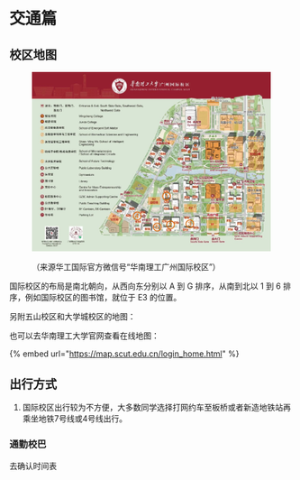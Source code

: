 # 交通篇

## 校区地图

<figure><img src=".gitbook/assets/校区地图.jpeg" alt=""><figcaption><p>（来源华工国际官方微信号“华南理工广州国际校区”）</p></figcaption></figure>

国际校区的布局是南北朝向，从西向东分别以 A 到 G 排序，从南到北以 1 到 6 排序，例如国际校区的图书馆，就位于 E3 的位置。

另附五山校区和大学城校区的地图：



也可以去华南理工大学官网查看在线地图：

{% embed url="https://map.scut.edu.cn/login_home.html" %}

## 出行方式

1. 国际校区出行较为不方便，大多数同学选择打网约车至板桥或者新造地铁站再乘坐地铁7号线或4号线出行。

### &#x20;通勤校巴

去确认时间表

